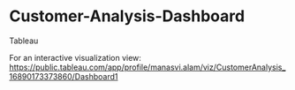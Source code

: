 # Customer-Analysis-Dashboard
Tableau

For an interactive visualization view: https://public.tableau.com/app/profile/manasvi.alam/viz/CustomerAnalysis_16890173373860/Dashboard1

